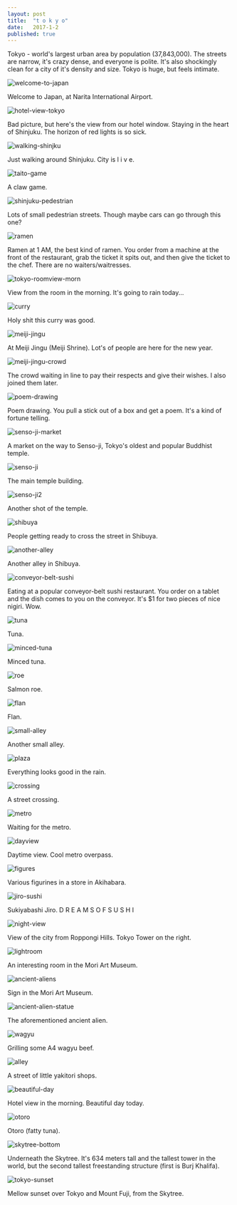 ```yaml
---
layout: post
title:  "t o k y o"
date:   2017-1-2
published: true
---
```


Tokyo - world's largest urban area by population (37,843,000). The streets are narrow, it's crazy dense, and everyone is polite. It's also shockingly clean for a city of it's density and size. Tokyo is huge, but feels intimate. 

![welcome-to-japan](https://lh3.googleusercontent.com/wyXN7DRbrdFu8VFveZ6o5T2tdM4MoGHAh_SoxYfOfceQoG-DQDtfqNicVQ1p3b1Cyc_wqP4Xow=w1747-h1310-no)

Welcome to Japan, at Narita International Airport. 

![hotel-view-tokyo](https://lh3.googleusercontent.com/C-RRfV9kE4wGJFJUxcBI33pZXcU1mjc1YjAesGfI6iIdNkbqWeboO-dNCviqNLzfyfnNsgGZFw=w1747-h1310-no)

Bad picture, but here's the view from our hotel window. Staying in the heart of Shinjuku. The horizon of red lights is so sick.

![walking-shinjku](https://lh3.googleusercontent.com/G-lVgZSTMVGocYgOeOVOBUmA2mpIz7UL4pUfxLIEd0vEm60zU-FCewy-WDep3ycWmAbKSpkrTw=w1747-h1310-no)

Just walking around Shinjuku. City is l i v e.

![taito-game](https://lh3.googleusercontent.com/LGBdkrBUWBBGuSrWiV0sTWCtNWTxpBp_rZrUBaGZEOULaftuOmjIs0WntoH5goyk_TzNrWmqrg=w1747-h1310-no)

A claw game. 

![shinjuku-pedestrian](https://lh3.googleusercontent.com/DalZKf4R3go9RMM_fsAGLTo9qfiDSPAj6f-OVIWYWdyngZvfhL08DR8UNEon0Ph-_qR3OOqExw=w1671-h1310-no)

Lots of small pedestrian streets. Though maybe cars can go through this one?

![ramen](https://lh3.googleusercontent.com/F2BfoBtUHvpFFVOG7dinOJT-cLobQfkhg9IkpJi8jTVyW5-1wUa3QDA6Ov6MYFHfgF8EYFCfdw=w983-h1310-no)

Ramen at 1 AM, the best kind of ramen. You order from a machine at the front of the restaurant, grab the ticket it spits out, and then give the ticket to the chef. There are no waiters/waitresses. 

![tokyo-roomview-morn](https://lh3.googleusercontent.com/BRJrH7lhGht55A97cnP_23wd8TB_nPlHqypDX-ftLcVbMWXJsHeHSZrpJ7LFMfXngt5X_eOSqw=w1747-h1310-no)

View from the room in the morning. It's going to rain today...

![curry](https://lh3.googleusercontent.com/cbhbrgwqaqW3C-qAQ_eVNQCq39B7vMxnau_f4Z_TaEyYC1Aq0CECUbIZbGuTG2NpjBZQB5p1Sw=w983-h1310-no)

Holy shit this curry was good.

![meiji-jingu](https://lh3.googleusercontent.com/J0WqRan3IU4_otq0DMyG1J4Ho7Izuw6C7js0nv68fVAXiuvGRaSrsZz8mwfLm7eGK0iBuefwhA=w1747-h1310-no)

At Meiji Jingu (Meiji Shrine). Lot's of people are here for the new year. 

![meiji-jingu-crowd](https://lh3.googleusercontent.com/_rTuduEOr_Ew0RGL-UK2E9YkeieulSRVvu1VOu7oZc__4U2H-gxXTr7H7R7ncKeW35S-0Myncg=w1747-h1310-no)

The crowd waiting in line to pay their respects and give their wishes. I also joined them later. 	

![poem-drawing](https://lh3.googleusercontent.com/yWUX5OWhDrayYemJsSwMhRfKdmo7imtkB-sPhmAqT0klEtLLxhAvXPoJWiT6b-SbOAX3ttrEqw=w1747-h1310-no)

Poem drawing. You pull a stick out of a box and get a poem. It's a kind of fortune telling. 

![senso-ji-market](https://lh3.googleusercontent.com/vofHUV_u4lhPZ1fYmlUtr2xH_ABFKjUAOgznbNE2QzJVYhFGaU7Ix428VXcNOykoLTWdfJCGrQ=w983-h1310-no)

A market on the way to Senso-ji, Tokyo's oldest and popular Buddhist temple.

![senso-ji](https://lh3.googleusercontent.com/8MZFw-brlTMko7FB8AHJKJpQ1QnfniOe5ECITJsHO92kBvHidlEZgTZcpV3gnqUhtoPqafTXEA=w1747-h1310-no)

The main temple building. 

![senso-ji2](https://lh3.googleusercontent.com/CaKRhz08tLs_-YtbImFeAyzUI1Sm5eU8EbqSDrElzI-bAvaZrUThaByxxerxjc61ldT-zk5n8w=w1747-h1310-no)

Another shot of the temple. 

![shibuya](https://lh3.googleusercontent.com/fHnm7mUiMjJlSiYLZUExwazEFdSgEI1y-PBqIjyWPVtn6XfxCaeEyXPvkIICdOVHx44k8c28Zw=w1747-h1310-no)

People getting ready to cross the street in Shibuya.

![another-alley](https://lh3.googleusercontent.com/0iNXKquLvU8glhMTM2p1FwIg6ACBL2dwEStWmGQCf8mwF_VGnI78ADi8tPevWS5Py-zn6tXnFA=w983-h1310-no)

Another alley in Shibuya. 

![conveyor-belt-sushi](https://lh3.googleusercontent.com/EHSCFCT2satnF4BelmOzCbTkmPznPHlFhyDY1OISxOlOjETNi_l-_FKzxSiwKpNYcychmBLWZw=w983-h1310-no)

Eating at a popular conveyor-belt sushi restaurant. You order on a tablet and the dish comes to you on the conveyor. It's $1 for two pieces of nice nigiri. Wow. 

![tuna](https://lh3.googleusercontent.com/1Yxyh8Ltf1dxgS2ARbXXYh6UUj-rDFOwSdkFg-ZTtRfkY_85rA2NnT3HJEVsTH4po40SLoa9Ag=w983-h1310-no)

Tuna. 

![minced-tuna](https://lh3.googleusercontent.com/Oiw-xwx-F3baLhUBNmsOLCg9AGPdCsrBAoklWfMNMbo6Ta-Zckl0U_zd8kQE9jr4hfKJwaCqvA=w983-h1310-no)

Minced tuna.

![roe](https://lh3.googleusercontent.com/00P5tAqtOm551eE115JVXylgrDv1o9iYrRs9QJXY2gy4AWq2fzGR7jGD_56x3FiIUakUaiASOQ=w983-h1310-no)

Salmon roe.

![flan](https://lh3.googleusercontent.com/8e_CgeyN5B6RE5a__XqFrwdxN1rJFjcj51-pg01aOpUuWK5vTeP5-c22DwIOmzesShFb8EUY7g=w983-h1310-no)

Flan.

![small-alley](https://lh3.googleusercontent.com/56d6orn-e55WMhD_ESVHsO5v1I6IC3R4FtuCGPsaRSsG8G4zd8WUtzDeA4LzKqAfuidsYPGvbw=w983-h1310-no)

Another small alley. 

![plaza](https://lh3.googleusercontent.com/CIHsIc0tDB66hy34uhSuMCHDtKsplKFA8LOjaXOZe4SgJnvn0Jg1ANwqG4gzAzvZ_hn4HDY26w=w1747-h1310-no)

Everything looks good in the rain.

![crossing](https://lh3.googleusercontent.com/ma1MhZY_Obwz8fPI6TQH1Zzrr0BAB53bkmJ-rlYqp45LCGH4sGTtDUothS1GZzQLw7VpEntEeA=w1747-h1310-no)

A street crossing. 

![metro](https://lh3.googleusercontent.com/IhfM1vWAv8c80LuiuicyY6oo1vK512tje5IWQV74qWFCf19VPNNgqn_uh_8KlQTC1QcdKhLaTg=w1747-h1310-no)

Waiting for the metro. 

![dayview](https://lh3.googleusercontent.com/GA21GD4wpoEveuKCY5vlOe8Zgy_B_QpkinD036R_F4-__ynUMzlPMy1Oy_TOsYAAej-7ZyrTEg=w1747-h1310-no)

Daytime view. Cool metro overpass. 

![figures](https://lh3.googleusercontent.com/s4U05yfK5T60SAPFIOTXW7wKhBIwzF8V_Kz0EO1gSWA8hXtk_mQDqyr1t7QjaMp47zIEpK4e4A=w1747-h1310-no)

Various figurines in a store in Akihabara.

![jiro-sushi](https://lh3.googleusercontent.com/u3AE23BdyBS04z7jj7AYdDIKcdgiiF1qkEkZNpJKS2XD0W9mubESnAtDLwKKrZY7sUYB9pA2uQ=w1747-h1310-no)

Sukiyabashi Jiro. D R E A M S O F S U S H I

![night-view](https://lh3.googleusercontent.com/NeyWuGmKBy1JRbftwLrVbaDap5WF3eacwzhxBCgeN2PI5vA4iHwqbBePEAo3A_BzotGIXiI3AA=w1747-h1310-no)

View of the city from Roppongi Hills. Tokyo Tower on the right. 

![lightroom](https://lh3.googleusercontent.com/wm3btO194uVUUan3FWyRZce7qf-JouihVwwCVMRXoP47FmuHsAsq2bvhP3CGhyfp2OV7oLQe9g=w1747-h1310-no)

An interesting room in the Mori Art Museum.

![ancient-aliens](https://lh3.googleusercontent.com/8LBizL3ZjuHkUHwhkcyqw0TT4rrupmuBWNwutCZHCHCV5GIw_o-iD3NXFvDlqEh3qQV6Jf7pXg=w1747-h1310-no)

Sign in the Mori Art Museum. 

![ancient-alien-statue](https://lh3.googleusercontent.com/kYmnaQrHragLiZFEAh-Ih_sxUWCvxUBld1uTr8AWcMlAi6c3itEYR1lHqPo16b9EpQkAH58dtA=w983-h1310-no)

The aforementioned ancient alien.

![wagyu](https://lh3.googleusercontent.com/LJmmSS_ipSAzKHQiKk_ZKE9HBA8aQudOKzhLtYk64U5i63yNfPnsQQOHGC28V5Ja4uRXzg0u5w=w983-h1310-no)

Grilling some A4 wagyu beef. 

![alley](https://lh3.googleusercontent.com/8wtEShSX7sOKP0n3XwvPxnz-llgHAgB7Fvx2F7PdMPJTJW2mxo4QHN0muO-D8-2Su2aY0cBPpA=w983-h1310-no)

A street of little yakitori shops.

![beautiful-day](https://lh3.googleusercontent.com/FlYJ2OY1vGQwMCJAyAi6icpXcmGh2o_5bbgJb7Jwgvbp9vh9DpZqNwRWV_Da4HqqsWrar6VbBA=w1903-h1310-no)

Hotel view in the morning. Beautiful day today.

![otoro](https://lh3.googleusercontent.com/aJSEiptmXRqoMHRZRczk3HNXsDfbiOfQQOpTZJ5O5BnPArJu167ofOUhGwKFtgvdsn3gBGV_Jg=w983-h1310-no)

Otoro (fatty tuna). 

![skytree-bottom](https://lh3.googleusercontent.com/sNb7vKd7UYO2lJn24OS_ZXZ4CVPMrtIrO4XDNNntzOEaxaFkaywkvTlXr50I0Q6FgfR5XQazLA=w983-h1310-no)

Underneath the Skytree. It's 634 meters tall and the tallest tower in the world, but the second tallest freestanding structure (first is Burj Khalifa). 

![tokyo-sunset](https://lh3.googleusercontent.com/iYYN6FNQ1IEKu2qD62s2jJMpSGUPgq3qY7J8_7qdnVWXTZ0v7MLET43mmXfNCwjwcwV3sCG5WQ=w1747-h1310-no)

Mellow sunset over Tokyo and Mount Fuji, from the Skytree.